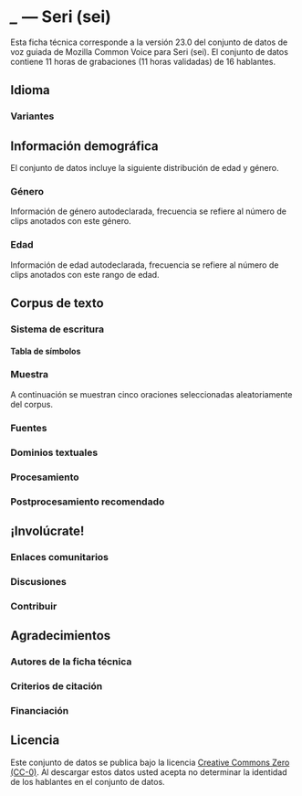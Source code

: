 # *_* &mdash; Seri (sei)
Esta ficha técnica corresponde a la versión 23.0 del conjunto de datos de voz guiada de Mozilla Common Voice 
para Seri (sei). El conjunto de datos contiene 11 horas de grabaciones (11 horas
validadas) de 16 hablantes.

## Idioma
<!-- {{LANGUAGE_DESCRIPTION}} -->
<!-- Proporcione una breve descripción (1-2 párrafos) de su idioma -->

### Variantes
<!-- {{VARIANT_DESCRIPTION}} -->
<!-- @ OPCIONAL @ -->
<!-- Describa las variantes (variantes MCV) de su idioma -->

## Información demográfica
<!--puede obtener gran parte de la información en esta sección desde https://analyzer.cv-toolbox.web.tr/browse -->
El conjunto de datos incluye la siguiente distribución de edad y género.

### Género
Información de género autodeclarada, frecuencia se refiere al número de clips anotados con este género.
<!-- {{GENDER_TABLE}} -->
<!-- @ GENERADO AUTOMÁTICAMENTE @ -->
<!-- 
| Género              | Frecuencia |
|---------------------|------------|
| masculino           | ? |
| no declarado        | ? |
| femenino            | ? |
-->

### Edad
Información de edad autodeclarada, frecuencia se refiere al número de clips anotados con este rango de edad.
<!-- {{AGE_TABLE}} -->
<!-- @ GENERADO AUTOMÁTICAMENTE @ -->
<!-- 
| Rango de edad | Frecuencia |
|---------------|------------|
| adolescentes  | ? |
| veintes       | ? |
| treintas      | ? |
| cuarentas     | ? |
| cincuentas    | ? |
   ...si hay otros rangos de edad presentes en sus datos, añádalos como filas...
-->

## Corpus de texto
<!-- {{TEXT_CORPUS_DESCRIPTION}} -->
<!-- @ OPCIONAL @ -->
<!-- Una descripción general del corpus de texto, con información como la longitud media (en caracteres y palabras) de las oraciones validadas. -->

### Sistema de escritura
<!-- {{WRITING_SYSTEM_DESCRIPTION}} -->
<!-- @ OPCIONAL @ -->
<!-- Una descripción del sistema de escritura (o sistemas de escritura) utilizado en el corpus de texto -->

#### Tabla de símbolos
<!-- {{ALPHABET_TABLE}} -->
<!-- @ OPCIONAL @ -->
<!-- Si el sistema de escritura es alfabético, puede incluir aquí el alfabeto válido -->

### Muestra
A continuación se muestran cinco oraciones seleccionadas aleatoriamente del corpus.
<!-- {{SENTENCES_SAMPLE}} -->

### Fuentes
<!-- {{SOURCES_LIST}} -->
<!-- @ OPCIONAL @ -->
<!-- Una lista de las fuentes de las oraciones, se puede limitar a las N principales -->

### Dominios textuales
<!-- {{TEXT_DOMAIN_DESCRIPTION}} -->
<!-- @ OPCIONAL @ -->
<!-- ¿Qué dominios textuales están representados en el corpus? -->

### Procesamiento
<!-- {{PROCESSING_DESCRIPTION}} -->
<!-- @ OPCIONAL @ -->
<!-- Cómo se ha procesado la información textual -->

### Postprocesamiento recomendado
<!-- {{RECOMMENDED_POSTPROCESSING_DESCRIPTION}} -->
<!-- @ OPCIONAL @ -->
<!-- Qué debería hacerse antes de usar los datos, por ejemplo normalización de Unicode -->

## ¡Involúcrate!

### Enlaces comunitarios
<!-- {{COMMUNITY_LINKS_LIST}} -->
<!-- @ OPCIONAL @ -->
<!-- Enlaces a chats / foros de la comunidad -->

### Discusiones
<!-- {{DISCUSSION_LINKS_LIST}} -->
<!-- @ OPCIONAL @ -->
<!-- Puede incluirse cualquier enlace a debates, por ejemplo en Discourse, foros u otros blogs -->

### Contribuir
<!-- {{CONTRIBUTE_LINKS_LIST}} -->
<!-- Aquí puede incluir enlaces sobre cómo contribuir al conjunto de datos -->

## Agradecimientos

### Autores de la ficha técnica
<!-- {{DATASHEET_AUTHORS_LIST}} -->
<!-- Una lista en el formato: Su Nombre <email@email.com> -->

### Criterios de citación
<!-- {{CITATION_DESCRIPTION}} -->
<!-- @ OPCIONAL @ -->
<!-- Si publicó un artículo y desea que lo citen, puede incluir el BiBTeX aquí -->

### Financiación
<!-- {{FUNDING_DESCRIPTION}} -->
<!-- @ OPCIONAL @ -->
<!-- Si recibió financiación, puede incluir el reconocimiento aquí -->

## Licencia
Este conjunto de datos se publica bajo la licencia [Creative Commons Zero (CC-0)](https://creativecommons.org/public-domain/cc0/). Al descargar estos datos
usted acepta no determinar la identidad de los hablantes en el conjunto de datos.



